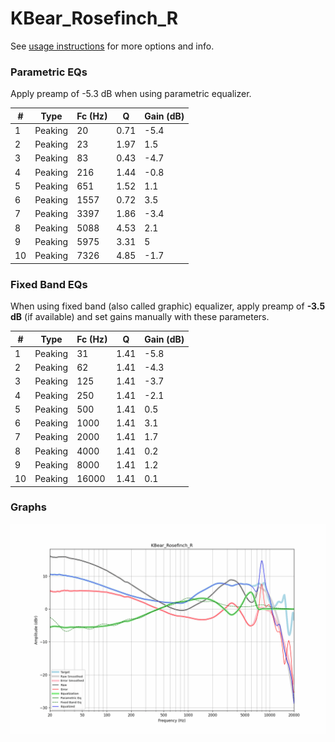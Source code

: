 # KBear_Rosefinch_R
See [usage instructions](https://github.com/jaakkopasanen/AutoEq#usage) for more options and info.

### Parametric EQs
Apply preamp of -5.3 dB when using parametric equalizer.

|   # | Type    |   Fc (Hz) |    Q |   Gain (dB) |
|-----|---------|-----------|------|-------------|
|   1 | Peaking |        20 | 0.71 |        -5.4 |
|   2 | Peaking |        23 | 1.97 |         1.5 |
|   3 | Peaking |        83 | 0.43 |        -4.7 |
|   4 | Peaking |       216 | 1.44 |        -0.8 |
|   5 | Peaking |       651 | 1.52 |         1.1 |
|   6 | Peaking |      1557 | 0.72 |         3.5 |
|   7 | Peaking |      3397 | 1.86 |        -3.4 |
|   8 | Peaking |      5088 | 4.53 |         2.1 |
|   9 | Peaking |      5975 | 3.31 |         5   |
|  10 | Peaking |      7326 | 4.85 |        -1.7 |

### Fixed Band EQs
When using fixed band (also called graphic) equalizer, apply preamp of **-3.5 dB** (if available) and set gains manually with these parameters.

|   # | Type    |   Fc (Hz) |    Q |   Gain (dB) |
|-----|---------|-----------|------|-------------|
|   1 | Peaking |        31 | 1.41 |        -5.8 |
|   2 | Peaking |        62 | 1.41 |        -4.3 |
|   3 | Peaking |       125 | 1.41 |        -3.7 |
|   4 | Peaking |       250 | 1.41 |        -2.1 |
|   5 | Peaking |       500 | 1.41 |         0.5 |
|   6 | Peaking |      1000 | 1.41 |         3.1 |
|   7 | Peaking |      2000 | 1.41 |         1.7 |
|   8 | Peaking |      4000 | 1.41 |         0.2 |
|   9 | Peaking |      8000 | 1.41 |         1.2 |
|  10 | Peaking |     16000 | 1.41 |         0.1 |

### Graphs
![](./KBear_Rosefinch_R.png)
